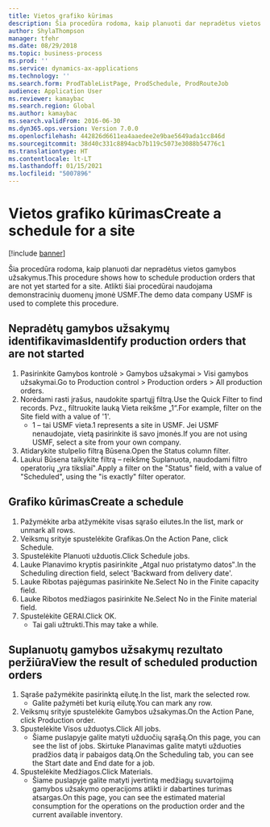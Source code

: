 ```yaml
---
title: Vietos grafiko kūrimas
description: Šia procedūra rodoma, kaip planuoti dar nepradėtus vietos gamybos užsakymus.
author: ShylaThompson
manager: tfehr
ms.date: 08/29/2018
ms.topic: business-process
ms.prod: ''
ms.service: dynamics-ax-applications
ms.technology: ''
ms.search.form: ProdTableListPage, ProdSchedule, ProdRouteJob
audience: Application User
ms.reviewer: kamaybac
ms.search.region: Global
ms.author: kamaybac
ms.search.validFrom: 2016-06-30
ms.dyn365.ops.version: Version 7.0.0
ms.openlocfilehash: 442826d6611ea4aaedee2e9bae5649ada1cc846d
ms.sourcegitcommit: 38d40c331c8894acb7b119c5073e3088b54776c1
ms.translationtype: HT
ms.contentlocale: lt-LT
ms.lasthandoff: 01/15/2021
ms.locfileid: "5007896"
---
```

# <a name="create-a-schedule-for-a-site"></a><span data-ttu-id="068a4-103">Vietos grafiko kūrimas</span><span class="sxs-lookup"><span data-stu-id="068a4-103">Create a schedule for a site</span></span>

[!include [banner](../../includes/banner.md)]

<span data-ttu-id="068a4-104">Šia procedūra rodoma, kaip planuoti dar nepradėtus vietos gamybos užsakymus.</span><span class="sxs-lookup"><span data-stu-id="068a4-104">This procedure shows how to schedule production orders that are not yet started for a site.</span></span>  <span data-ttu-id="068a4-105">Atlikti šiai procedūrai naudojama demonstracinių duomenų įmonė USMF.</span><span class="sxs-lookup"><span data-stu-id="068a4-105">The demo data company USMF is used to complete this procedure.</span></span>


## <a name="identify-production-orders-that-are-not-started"></a><span data-ttu-id="068a4-106">Nepradėtų gamybos užsakymų identifikavimas</span><span class="sxs-lookup"><span data-stu-id="068a4-106">Identify production orders that are not started</span></span>
1. <span data-ttu-id="068a4-107">Pasirinkite Gamybos kontrolė > Gamybos užsakymai > Visi gamybos užsakymai.</span><span class="sxs-lookup"><span data-stu-id="068a4-107">Go to Production control > Production orders > All production orders.</span></span>
2. <span data-ttu-id="068a4-108">Norėdami rasti įrašus, naudokite spartųjį filtrą.</span><span class="sxs-lookup"><span data-stu-id="068a4-108">Use the Quick Filter to find records.</span></span> <span data-ttu-id="068a4-109">Pvz., filtruokite lauką Vieta reikšme „1“.</span><span class="sxs-lookup"><span data-stu-id="068a4-109">For example, filter on the Site field with a value of '1'.</span></span>
    * <span data-ttu-id="068a4-110">1 – tai USMF vieta.</span><span class="sxs-lookup"><span data-stu-id="068a4-110">1 represents a site in USMF.</span></span> <span data-ttu-id="068a4-111">Jei USMF nenaudojate, vietą pasirinkite iš savo įmonės.</span><span class="sxs-lookup"><span data-stu-id="068a4-111">If you are not using USMF, select a site from your own company.</span></span>  
3. <span data-ttu-id="068a4-112">Atidarykite stulpelio filtrą Būsena.</span><span class="sxs-lookup"><span data-stu-id="068a4-112">Open the Status column filter.</span></span>
4. <span data-ttu-id="068a4-113">Laukui Būsena taikykite filtrą – reikšmę Suplanuota, naudodami filtro operatorių „yra tiksliai‟.</span><span class="sxs-lookup"><span data-stu-id="068a4-113">Apply a filter on the "Status" field, with a value of "Scheduled", using the "is exactly" filter operator.</span></span>

## <a name="create-a-schedule"></a><span data-ttu-id="068a4-114">Grafiko kūrimas</span><span class="sxs-lookup"><span data-stu-id="068a4-114">Create a schedule</span></span>
1. <span data-ttu-id="068a4-115">Pažymėkite arba atžymėkite visas sąrašo eilutes.</span><span class="sxs-lookup"><span data-stu-id="068a4-115">In the list, mark or unmark all rows.</span></span>
2. <span data-ttu-id="068a4-116">Veiksmų srityje spustelėkite Grafikas.</span><span class="sxs-lookup"><span data-stu-id="068a4-116">On the Action Pane, click Schedule.</span></span>
3. <span data-ttu-id="068a4-117">Spustelėkite Planuoti užduotis.</span><span class="sxs-lookup"><span data-stu-id="068a4-117">Click Schedule jobs.</span></span>
4. <span data-ttu-id="068a4-118">Lauke Planavimo kryptis pasirinkite „Atgal nuo pristatymo datos‟.</span><span class="sxs-lookup"><span data-stu-id="068a4-118">In the Scheduling direction field, select 'Backward from delivery date'.</span></span>
5. <span data-ttu-id="068a4-119">Lauke Ribotas pajėgumas pasirinkite Ne.</span><span class="sxs-lookup"><span data-stu-id="068a4-119">Select No in the Finite capacity field.</span></span>
6. <span data-ttu-id="068a4-120">Lauke Ribotos medžiagos pasirinkite Ne.</span><span class="sxs-lookup"><span data-stu-id="068a4-120">Select No in the Finite material field.</span></span>
7. <span data-ttu-id="068a4-121">Spustelėkite GERAI.</span><span class="sxs-lookup"><span data-stu-id="068a4-121">Click OK.</span></span>
    * <span data-ttu-id="068a4-122">Tai gali užtrukti.</span><span class="sxs-lookup"><span data-stu-id="068a4-122">This may take a while.</span></span>  

## <a name="view-the-result-of-scheduled-production-orders"></a><span data-ttu-id="068a4-123">Suplanuotų gamybos užsakymų rezultato peržiūra</span><span class="sxs-lookup"><span data-stu-id="068a4-123">View the result of scheduled production orders</span></span>
1. <span data-ttu-id="068a4-124">Sąraše pažymėkite pasirinktą eilutę.</span><span class="sxs-lookup"><span data-stu-id="068a4-124">In the list, mark the selected row.</span></span>
    * <span data-ttu-id="068a4-125">Galite pažymėti bet kurią eilutę.</span><span class="sxs-lookup"><span data-stu-id="068a4-125">You can mark any row.</span></span>  
2. <span data-ttu-id="068a4-126">Veiksmų srityje spustelėkite Gamybos užsakymas.</span><span class="sxs-lookup"><span data-stu-id="068a4-126">On the Action Pane, click Production order.</span></span>
3. <span data-ttu-id="068a4-127">Spustelėkite Visos užduotys.</span><span class="sxs-lookup"><span data-stu-id="068a4-127">Click All jobs.</span></span>
    * <span data-ttu-id="068a4-128">Šiame puslapyje galite matyti užduočių sąrašą.</span><span class="sxs-lookup"><span data-stu-id="068a4-128">On this page, you can see the list of jobs.</span></span> <span data-ttu-id="068a4-129">Skirtuke Planavimas galite matyti užduoties pradžios datą ir pabaigos datą.</span><span class="sxs-lookup"><span data-stu-id="068a4-129">On the Scheduling tab, you can see the Start date and End date for a job.</span></span>  
4. <span data-ttu-id="068a4-130">Spustelėkite Medžiagos.</span><span class="sxs-lookup"><span data-stu-id="068a4-130">Click Materials.</span></span>
    * <span data-ttu-id="068a4-131">Šiame puslapyje galite matyti įvertintą medžiagų suvartojimą gamybos užsakymo operacijoms atlikti ir dabartines turimas atsargas.</span><span class="sxs-lookup"><span data-stu-id="068a4-131">On this page, you can see the estimated material consumption for the operations on the production order and the current available inventory.</span></span>  

